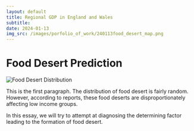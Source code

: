 ```yaml
---
layout: default
title: Regional GDP in England and Wales
subtitle: 
date: 2024-01-13
img_src: /images/porfolio_of_work/240113food_desert_map.png
---
```


<h1>Food Desert Prediction</h1>

![Food Desert Distribution](/images/porfolio_of_work/240113food_desert_map.png)

This is the first paragraph. The distribution of food desert is fairly random. However, according to reports, these food deserts are disproportionately affecting low income groups.

In this essay, we will try to attempt at diagnosing the determining factor leading to the formation of food desert.